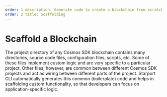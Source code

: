 ```yaml
---
order: 1 description: Generate code to create a blockchain from scratch. parent:
order: 2 title: Scaffolding
---
```


# Scaffold a Blockchain

The project directory of any Cosmos SDK blockchain contains many directories, source code files, configuration files,
scripts, etc. Some of these files implement custom logic and are very specific to a particular project. Other files,
however, are common between different Cosmos SDK projects and act as wiring between different parts of the project.
Starport CLI automatically generates this common (boilerplate) code and helps in scaffolding custom functionality, so
that developers can focus on application-specific logic.
